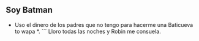 ## Soy Batman

* Uso el dinero de los padres que no tengo para hacerme una Baticueva to wapa *.
´´´ Lloro todas las noches y Robin me consuela.
